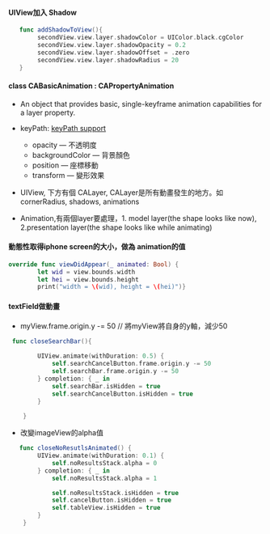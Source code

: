 #### UIView加入 Shadow
```Swift
   func addShadowToView(){
        secondView.view.layer.shadowColor = UIColor.black.cgColor
        secondView.view.layer.shadowOpacity = 0.2
        secondView.view.layer.shadowOffset = .zero
        secondView.view.layer.shadowRadius = 20
   }
```

#### class CABasicAnimation : CAPropertyAnimation
- An object that provides basic, single-keyframe animation capabilities for a layer property.
- keyPath:  [keyPath support](https://developer.apple.com/library/archive/documentation/Cocoa/Conceptual/CoreAnimation_guide/Key-ValueCodingExtensions/Key-ValueCodingExtensions.html) 
  - opacity — 不透明度
  - backgroundColor — 背景顏色
  - position — 座標移動
  - transform — 變形效果


- UIView, 下方有個 CALayer, CALayer是所有動畫發生的地方。如 cornerRadius, shadows, animations
- Animation,有兩個layer要處理，1. model layer(the shape looks like now), 2.presentation layer(the shape looks like while animating)

#### 動態性取得iphone screen的大小，做為 animation的值
```Swift
override func viewDidAppear(_ animated: Bool) {
        let wid = view.bounds.width
        let hei = view.bounds.height
        print("width = \(wid), height = \(hei)")}

```

#### textField做動畫
- myView.frame.origin.y -= 50 // 將myView將自身的y軸，減少50

```Swift
 func closeSearchBar(){
        
        UIView.animate(withDuration: 0.5) {
            self.searchCancelButton.frame.origin.y -= 50
            self.searchBar.frame.origin.y -= 50
        } completion: { _ in
            self.searchBar.isHidden = true
            self.searchCancelButton.isHidden = true
        }
        
    }
```

- 改變imageView的alpha值

```Swift
   func closeNoResutlsAnimated() {
        UIView.animate(withDuration: 0.1) {
            self.noResultsStack.alpha = 0
        } completion: { _ in
            self.noResultsStack.alpha = 1

            self.noResultsStack.isHidden = true
            self.cancelButton.isHidden = true
            self.tableView.isHidden = true
        }
    }
```
